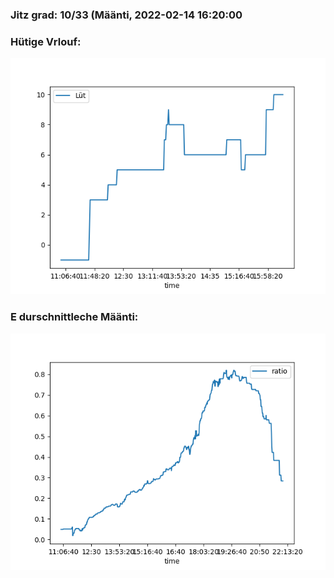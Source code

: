 ### Jitz grad: 10/33 (Määnti, 2022-02-14 16:20:00

### Hütige Vrlouf:
![Graph](Today.png)

### E durschnittleche Määnti:
![Graph](Määnti.png)